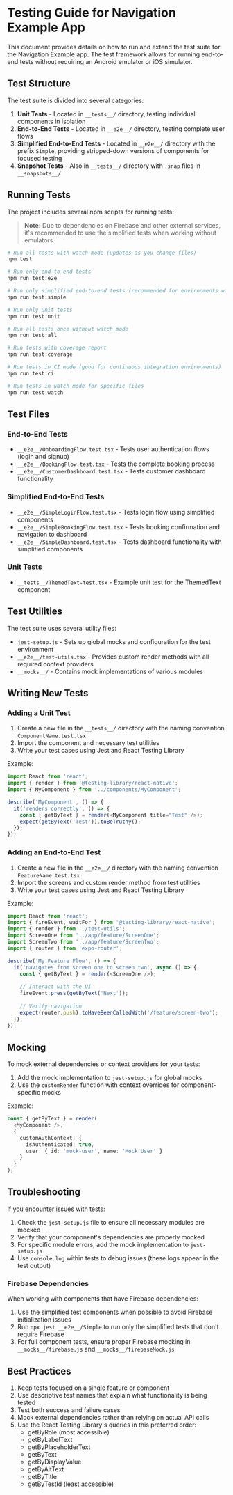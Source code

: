 # Testing Guide for Navigation Example App

This document provides details on how to run and extend the test suite for the Navigation Example app. The test framework allows for running end-to-end tests without requiring an Android emulator or iOS simulator.

## Test Structure

The test suite is divided into several categories:

1. **Unit Tests** - Located in `__tests__/` directory, testing individual components in isolation
2. **End-to-End Tests** - Located in `__e2e__/` directory, testing complete user flows
3. **Simplified End-to-End Tests** - Located in `__e2e__/` directory with the prefix `Simple`, providing stripped-down versions of components for focused testing
4. **Snapshot Tests** - Also in `__tests__/` directory with `.snap` files in `__snapshots__/`

## Running Tests

The project includes several npm scripts for running tests:

> **Note:** Due to dependencies on Firebase and other external services, it's recommended to use the simplified tests when working without emulators.

```bash
# Run all tests with watch mode (updates as you change files)
npm test

# Run only end-to-end tests
npm run test:e2e

# Run only simplified end-to-end tests (recommended for environments without emulators)
npm run test:simple

# Run only unit tests
npm run test:unit

# Run all tests once without watch mode
npm run test:all

# Run tests with coverage report
npm run test:coverage

# Run tests in CI mode (good for continuous integration environments)
npm run test:ci

# Run tests in watch mode for specific files
npm run test:watch
```

## Test Files

### End-to-End Tests

- `__e2e__/OnboardingFlow.test.tsx` - Tests user authentication flows (login and signup)
- `__e2e__/BookingFlow.test.tsx` - Tests the complete booking process
- `__e2e__/CustomerDashboard.test.tsx` - Tests customer dashboard functionality

### Simplified End-to-End Tests

- `__e2e__/SimpleLoginFlow.test.tsx` - Tests login flow using simplified components
- `__e2e__/SimpleBookingFlow.test.tsx` - Tests booking confirmation and navigation to dashboard
- `__e2e__/SimpleDashboard.test.tsx` - Tests dashboard functionality with simplified components

### Unit Tests

- `__tests__/ThemedText-test.tsx` - Example unit test for the ThemedText component

## Test Utilities

The test suite uses several utility files:

- `jest-setup.js` - Sets up global mocks and configuration for the test environment
- `__e2e__/test-utils.tsx` - Provides custom render methods with all required context providers
- `__mocks__/` - Contains mock implementations of various modules

## Writing New Tests

### Adding a Unit Test

1. Create a new file in the `__tests__/` directory with the naming convention `ComponentName.test.tsx`
2. Import the component and necessary test utilities
3. Write your test cases using Jest and React Testing Library

Example:

```typescript
import React from 'react';
import { render } from '@testing-library/react-native';
import { MyComponent } from '../components/MyComponent';

describe('MyComponent', () => {
  it('renders correctly', () => {
    const { getByText } = render(<MyComponent title="Test" />);
    expect(getByText('Test')).toBeTruthy();
  });
});
```

### Adding an End-to-End Test

1. Create a new file in the `__e2e__/` directory with the naming convention `FeatureName.test.tsx`
2. Import the screens and custom render method from test utilities
3. Write your test cases using Jest and React Testing Library

Example:

```typescript
import React from 'react';
import { fireEvent, waitFor } from '@testing-library/react-native';
import { render } from './test-utils';
import ScreenOne from '../app/feature/ScreenOne';
import ScreenTwo from '../app/feature/ScreenTwo';
import { router } from 'expo-router';

describe('My Feature Flow', () => {
  it('navigates from screen one to screen two', async () => {
    const { getByText } = render(<ScreenOne />);
    
    // Interact with the UI
    fireEvent.press(getByText('Next'));
    
    // Verify navigation
    expect(router.push).toHaveBeenCalledWith('/feature/screen-two');
  });
});
```

## Mocking

To mock external dependencies or context providers for your tests:

1. Add the mock implementation to `jest-setup.js` for global mocks
2. Use the `customRender` function with context overrides for component-specific mocks

Example:

```typescript
const { getByText } = render(
  <MyComponent />,
  {
    customAuthContext: {
      isAuthenticated: true,
      user: { id: 'mock-user', name: 'Mock User' }
    }
  }
);
```

## Troubleshooting

If you encounter issues with tests:

1. Check the `jest-setup.js` file to ensure all necessary modules are mocked
2. Verify that your component's dependencies are properly mocked
3. For specific module errors, add the mock implementation to `jest-setup.js`
4. Use `console.log` within tests to debug issues (these logs appear in the test output)

### Firebase Dependencies

When working with components that have Firebase dependencies:

1. Use the simplified test components when possible to avoid Firebase initialization issues
2. Run `npx jest __e2e__/Simple` to run only the simplified tests that don't require Firebase
3. For full component tests, ensure proper Firebase mocking in `__mocks__/firebase.js` and `__mocks__/firebaseMock.js`

## Best Practices

1. Keep tests focused on a single feature or component
2. Use descriptive test names that explain what functionality is being tested
3. Test both success and failure cases
4. Mock external dependencies rather than relying on actual API calls
5. Use the React Testing Library's queries in this preferred order:
   - getByRole (most accessible)
   - getByLabelText
   - getByPlaceholderText
   - getByText
   - getByDisplayValue
   - getByAltText
   - getByTitle
   - getByTestId (least accessible)